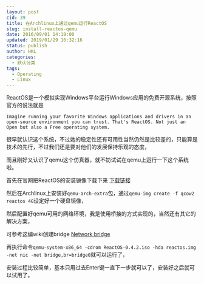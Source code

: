 ```yaml
---
layout: post
cid: 39
title: 在Archlinux上通过qemu运行ReactOS
slug: install-reactos-qemu
date: 2016/09/01 14:19:00
updated: 2019/01/29 16:32:16
status: publish
author: HKL
categories: 
  - 默认分类
tags: 
  - Operating
  - Linux
---
```



ReactOS是一个模拟实现Windows平台运行Windows应用的免费开源系统，按照官方的说法就是

`Imagine running your favorite Windows applications and drivers in an open-source environment you can trust. That's ReactOS. Not just an Open but also a Free operating system. `

很早就认识这个系统，不过她的稳定性还有可用性当然仍然是比较差的，只能算是技术的先行，不过我们还是要对他们的发展保持乐观的态度，

而且刚好又认识了qemu这个仿真器，就不妨试试在qemu上运行一下这个系统啦。


<!--more-->


首先在官网把ReactOS的安装镜像下载下来 [下载链接](https://sourceforge.net/projects/reactos/files/ReactOS/0.4.2/ReactOS-0.4.2-iso.zip/download)

然后在Archlinux上安装好`qemu-arch-extra`包，通过`qemu-img create -f qcow2 reactos 4G`设定好一个硬盘镜像，

然后配置好qemu可用的网络环境，我是使用桥接的方式实现的，当然还有其它的解决方案，

可参考这编wiki创建bridge [Network bridge](https://wiki.archlinux.org/index.php/Network_bridge)

再执行命令`qemu-system-x86_64 -cdrom ReactOS-0.4.2.iso -hda reactos.img -net nic -net bridge,br=bridge0`就可以运行了，

安装过程比较简单，基本只用过去Enter键一直下一步就可以了，安装好之后就可以试用了。
